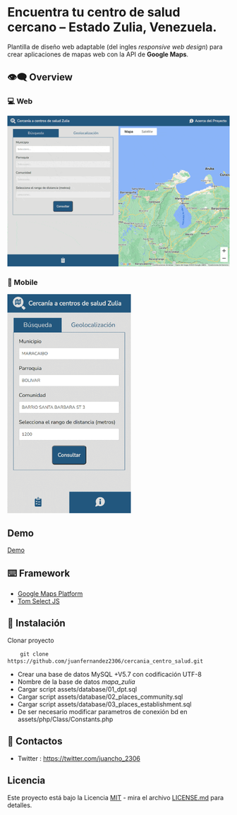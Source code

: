 # Encuentra tu centro de salud cercano – Estado Zulia, Venezuela.

Plantilla  de diseño web adaptable  (del ingles _responsive web design_) 
para crear aplicaciones de mapas web con la API de __Google Maps__.

## :eye_speech_bubble: Overview

### :computer: Web

![Img overview project](assets/img/overview.gif)

### :iphone: Mobile
<img src="assets/img/overview_mobile.gif" width="280">

## Demo

[Demo](https://cercaniacentrosalud.jfcoordenadas.xyz/)

## :keyboard: Framework
- [Google Maps Platform](https://mapsplatform.google.com/intl/es/)
- [Tom Select JS](https://tom-select.js.org/)

## :rocket: Instalación
Clonar proyecto
```
	git clone https://github.com/juanfernandez2306/cercania_centro_salud.git
```

- Crear una base de datos MySQL +V5.7 con codificación UTF-8
- Nombre de la base de datos _mapa_zulia_
- Cargar script assets/database/01_dpt.sql
- Cargar script assets/database/02_places_community.sql
- Cargar script assets/database/03_places_establishment.sql
- De ser necesario modificar parametros de conexión bd en assets/php/Class/Constants.php

## :bust_in_silhouette: Contactos
- Twitter : https://twitter.com/juancho_2306

## Licencia
Este proyecto está bajo la Licencia [MIT](/LICENSE) - mira el archivo [LICENSE.md](LICENSE.md) para detalles.